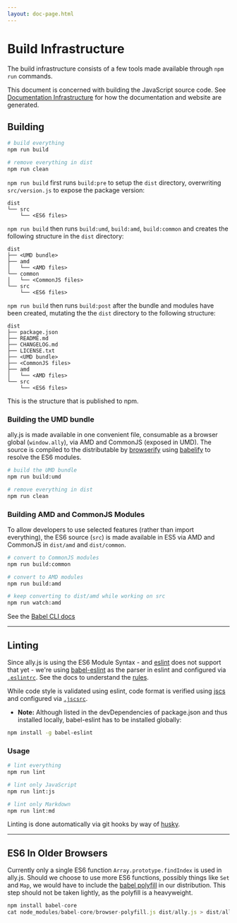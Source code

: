 ```yaml
---
layout: doc-page.html
---
```


# Build Infrastructure

The build infrastructure consists of a few tools made available through `npm run` commands.

This document is concerned with building the JavaScript source code. See [Documentation Infrastructure](docs.md) for how the documentation and website are generated.


## Building

```sh
# build everything
npm run build

# remove everything in dist
npm run clean
```

`npm run build` first runs `build:pre` to setup the `dist` directory, overwriting `src/version.js` to expose the package version:

```text
dist
└── src
    └── <ES6 files>
```

`npm run build` then runs `build:umd`, `build:amd`, `build:common` and creates the following structure in the `dist` directory:

```text
dist
├── <UMD bundle>
├── amd
│   └── <AMD files>
└── common
│   └── <CommonJS files>
└── src
    └── <ES6 files>
```

`npm run build` then runs `build:post` after the bundle and modules have been created, mutating the the `dist` directory to the following structure:

```text
dist
├── package.json
├── README.md
├── CHANGELOG.md
├── LICENSE.txt
├── <UMD bundle>
├── <CommonJS files>
├── amd
│   └── <AMD files>
└── src
    └── <ES6 files>
```

This is the structure that is published to npm.


### Building the UMD bundle

ally.js is made available in one convenient file, consumable as a browser global (`window.ally`), via AMD and CommonJS (exposed in UMD). The source is compiled to the distributable by [browserify](https://github.com/substack/node-browserify) using [babelify](https://github.com/babel/babelify) to resolve the ES6 modules.

```sh
# build the UMD bundle
npm run build:umd

# remove everything in dist
npm run clean
```

### Building AMD and CommonJS Modules

To allow developers to use selected features (rather than import everything), the ES6 source (`src`) is made available in ES5 via AMD and CommonJS in `dist/amd` and `dist/common`.

```sh
# convert to CommonJS modules
npm run build:common

# convert to AMD modules
npm run build:amd

# keep converting to dist/amd while working on src
npm run watch:amd
```

See the [Babel CLI docs](https://babeljs.io/docs/usage/cli/)

---

## Linting

Since ally.js is using the ES6 Module Syntax - and [eslint](https://github.com/eslint/eslint) does not support that yet - we're using [babel-eslint](https://github.com/babel/babel-eslint) as the parser in eslint and configured via [`.eslintrc`](https://github.com/medialize/ally.js/blob/master/.eslintrc). See the docs to understand the [rules](http://eslint.org/docs/rules).

While code style is validated using eslint, code format is verified using [jscs](http://jscs.info/overview.html) and configured via [`.jscsrc`](https://github.com/medialize/ally.js/blob/master/.jscsrc).

* **Note:** Although listed in the devDependencies of package.json and thus installed locally, babel-eslint has to be installed globally:

```sh
npm install -g babel-eslint
```

### Usage

```sh
# lint everything
npm run lint

# lint only JavaScript
npm run lint:js

# lint only Markdown
npm run lint:md
```

Linting is done automatically via git hooks by way of [husky](https://www.npmjs.com/package/husky).

---

## ES6 In Older Browsers

Currently only a single ES6 function `Array.prototype.findIndex` is used in ally.js. Should we choose to use more ES6 functions, possibly things like `Set` and `Map`, we would have to include the [babel polyfill](http://babeljs.io/docs/usage/polyfill/) in our distribution. This step should not be taken lightly, as the polyfill is a heavyweight.

```js
npm install babel-core
cat node_modules/babel-core/browser-polyfill.js dist/ally.js > dist/ally.old-browser.js
```
